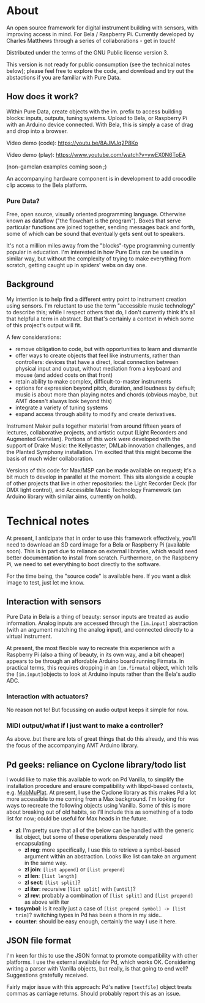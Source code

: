 # About

An open source framework for digital instrument building with sensors, with improving access in mind. For Bela / Raspberry Pi.  Currently developed by Charles Matthews through a series of collaborations - get in touch!

Distributed under the terms of the GNU Public license version 3.

This version is not ready for public consumption (see the technical notes below); please feel free to explore the code, and download and try out the abstactions if you are familiar with Pure Data.

## How does it work?

Within Pure Data, create objects with the im. prefix to access building blocks: inputs, outputs, tuning systems. Upload to Bela, or Raspberry Pi with an Arduino device connected.  With Bela, this is simply a case of drag and drop into a browser.

Video demo (code): https://youtu.be/8AJMJq2P8Ko

Video demo (play): https://www.youtube.com/watch?v=ywEX0N6TpEA

(non-gamelan examples coming soon ;)

An accompanying hardware component is in development to add crocodile clip access to the Bela platform.

### Pure Data?

Free, open source, visually oriented programming language. Otherwise known as dataflow ("the flowchart is the program").  Boxes that serve particular functions are joined together, sending messages back and forth, some of which can be sound that eventually gets sent out to speakers.

It's not a million miles away from the "blocks"-type programming currently popular in education. I'm interested in how Pure Data can be used in a similar way, but without the complexity of trying to make everything from scratch, getting caught up in spiders' webs on day one.

## Background

My intention is to help find a different entry point to instrument creation using sensors. I'm reluctant to use the term "accessible music technology" to describe this; while I respect others that do, I don't currently think it's all that helpful a term in abstract.  But that's certainly a context in which some of this project's output will fit.

A few considerations:

- remove obligation to code, but with opportunities to learn and dismantle 
- offer ways to create objects that feel like instruments, rather than controllers: devices that have a direct, local connection between physical input and output, without mediation from a keyboard and mouse (and added costs on that front)
- retain ability to make complex, difficult-to-master instruments
- options for expression beyond pitch, duration, and loudness by default; music is about more than playing notes and chords (obvious maybe, but AMT doesn't always look beyond this)
- integrate a variety of tuning systems
- expand access through ability to modify and create derivatives.

Instrument Maker pulls together material from around fifteen years of lectures, collaborative projects, and artistic output (Light Recorders and Augmented Gamelan). Portions of this work were developed with the support of Drake Music: the Kellycaster, DMLab innovation challenges, and the Planted Symphony installation.  I'm excited that this might become the basis of much wider collaboration.

Versions of this code for Max/MSP can be made available on request; it's a bit much to develop in parallel at the moment.  This sits alongside a couple of other projects that live in other repositories: the Light Recorder Deck (for DMX light control), and Accessible Music Technology Framework (an Arduino library with similar aims, currently on hold).  

# Technical notes

At present, I anticipate that in order to use this framework effectively, you'll need to download an SD card image for a Bela or Raspberry Pi (available soon). This is in part due to reliance on external libraries, which would need better documentation to install from scratch. Furthermore, on the Raspberry Pi, we need to set everything to boot directly to the software.

For the time being, the "source code" is available here.  If you want a disk image to test, just let me know.

## Interaction with sensors

Pure Data in Bela is a thing of beauty: sensor inputs are treated as audio information.  Analog inputs are accessed through the `[im.input]` abstraction (with an argument matching the analog input), and connected directly to a virtual instrument.

At present, the most flexible way to recreate this experience with a Raspberry Pi (also a thing of beauty, in its own way, and a bit cheaper) appears to be through an affordable Arduino board running Firmata. In practical terms, this requires dropping in an `[im.firmata]` object, which tells the `[im.input]`objects to look at Arduino inputs rather than the Bela's audio ADC.

### Interaction with actuators?

No reason not to! But focussing on audio output keeps it simple for now.  

### MIDI output/what if I just want to make a controller?

As above..but there are lots of great things that do this already, and this was the focus of the accompanying AMT Arduino library.

## Pd geeks: reliance on Cyclone library/todo list

I would like to make this available to work on Pd Vanilla, to simplify the installation procedure and ensure compatibility with libpd-based contexts, e.g. [MobMuPlat](http://danieliglesia.com/mobmuplat/). At present, I use the Cyclone library as this makes Pd a lot more accessible to me coming from a Max background.  I'm looking for ways to recreate the following objects using Vanilla. Some of this is more about breaking out of old habits, so I'll include this as something of a todo list for now; could be useful for Max heads in the future.

- **zl**: I'm pretty sure that all of the below can be handled with the generic list object, but some of these operations desperately need encapsulating
  - **zl reg**: more specifically, I use this to retrieve a symbol-based argument within an abstraction. Looks like list can take an argument in the same way.
  - **zl join**: `[list append]` or `[list prepend]`
  - **zl len**: `[list length]`
  - **zl sect**: `[list split]`?
  - **zl iter**: recursive `[list split]` with `[until]`?
  - **zl rev**: probably a combination of `[list split]` and `[list prepend]` as above with iter
- **tosymbol**: is it really just a case of `[list prepend symbol] -> [list trim]`? switching types in Pd has been a thorn in my side..
- **counter**: should be easy enough, certainly the way I use it here.

## JSON file format

I'm keen for this to use the JSON format to promote compatibility with other platforms. I use the external available for Pd, which works OK. Considering writing a parser with Vanilla objects, but really, is that going to end well? Suggestions gratefully received.

Fairly major issue with this approach: Pd's native `[textfile]` object treats commas as carriage returns. Should probably report this as an issue.

